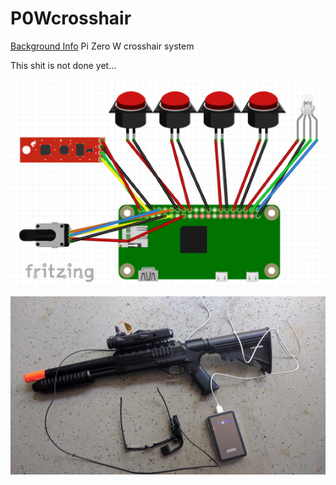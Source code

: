 # P0Wcrosshair

[Background Info](http://hackaday.com/2017/07/10/building-a-smart-airsoft-gun-with-open-source-hardware/)
Pi Zero W crosshair system


This shit is not done yet...

![wiring](https://github.com/matt-desmarais/P0Wcrosshair/raw/master/wiring.png)


![prototype](https://github.com/matt-desmarais/P0Wcrosshair/blob/master/complete.jpg)

